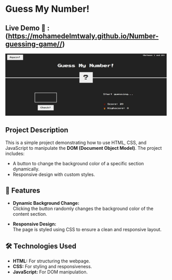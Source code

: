 # Guess My Number!

##  Live Demo 🔗 :(https://mohamedelmtwaly.github.io/Number-guessing-game//)
![Project Banner](Template.JPG)

## Project Description
This is a simple project demonstrating how to use HTML, CSS, and JavaScript to manipulate the **DOM (Document Object Model)**. The project includes:
- A button to change the background color of a specific section dynamically.
- Responsive design with custom styles.

## 🚀 Features

- **Dynamic Background Change:**  
   Clicking the button randomly changes the background color of the content section.

- **Responsive Design:**  
   The page is styled using CSS to ensure a clean and responsive layout.


## 🛠️ Technologies Used

- **HTML:** For structuring the webpage.
- **CSS:** For styling and responsiveness.
- **JavaScript:** For DOM manipulation.
